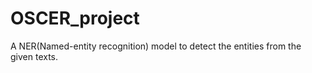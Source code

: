 # OSCER_project
A NER(Named-entity recognition)  model to detect the entities from the given texts.
